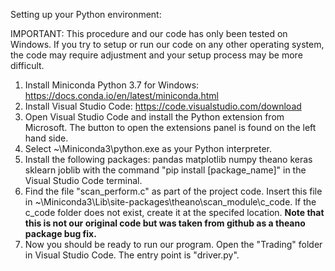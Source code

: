 Setting up your Python environment: 

IMPORTANT: This procedure and our code has only been tested on Windows. If you try to setup or run our code on any other operating system, the code may require adjustment and your setup process may be more difficult.

1. Install Miniconda Python 3.7 for Windows: https://docs.conda.io/en/latest/miniconda.html
2. Install Visual Studio Code: https://code.visualstudio.com/download
3. Open Visual Studio Code and install the Python extension from Microsoft.
	The button to open the extensions panel is found on the left hand side.
4. Select ~\Miniconda3\python.exe as your Python interpreter.
5. Install the following packages: 
	pandas
	matplotlib
	numpy
	theano
	keras
	sklearn
	joblib
with the command "pip install [package_name]" in the Visual Studio Code terminal.
6. Find the file "scan_perform.c" as part of the project code. Insert this file in ~\Miniconda3\Lib\site-packages\theano\scan_module\c_code. If the c_code folder does not exist, create it at the specifed location. **Note that this is not our original code but was taken from github as a theano package bug fix.**
7. Now you should be ready to run our program. Open the "Trading" folder in Visual Studio Code. The entry point is "driver.py".
